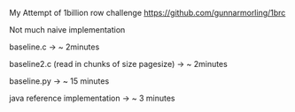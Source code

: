 My Attempt of 1billion row challenge https://github.com/gunnarmorling/1brc

Not much naive implementation

baseline.c -> ~ 2minutes

baseline2.c (read in chunks of size pagesize) -> ~ 2minutes 

baseline.py -> ~ 15 minutes

java reference implementation -> ~ 3 minutes